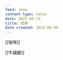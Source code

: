 ```yaml
---
feed: show
content-type: notes
date: 2022-06-23
title: 提神
date created: 2022-06-09
---
```


[[咖啡]]

[[牛磺酸]]
